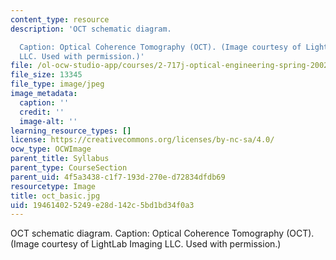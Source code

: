 ```yaml
---
content_type: resource
description: 'OCT schematic diagram.

  Caption: Optical Coherence Tomography (OCT). (Image courtesy of LightLab Imaging
  LLC. Used with permission.)'
file: /ol-ocw-studio-app/courses/2-717j-optical-engineering-spring-2002/194614025249e28d142c5bd1bd34f0a3_oct_basic.jpg
file_size: 13345
file_type: image/jpeg
image_metadata:
  caption: ''
  credit: ''
  image-alt: ''
learning_resource_types: []
license: https://creativecommons.org/licenses/by-nc-sa/4.0/
ocw_type: OCWImage
parent_title: Syllabus
parent_type: CourseSection
parent_uid: 4f5a3438-c1f7-193d-270e-d72834dfdb69
resourcetype: Image
title: oct_basic.jpg
uid: 19461402-5249-e28d-142c-5bd1bd34f0a3
---
```

OCT schematic diagram.
Caption: Optical Coherence Tomography (OCT). (Image courtesy of LightLab Imaging LLC. Used with permission.)